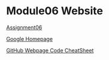 # Module06 Website
  
  [Assignment06](https://github.com/darivanhatUW/IntroToProg-Python-Mod06/blob/main/docs/Assigment06_dvlachos.py)

  [Google Homepage](https://www.google.com "Google's Homepage")

  [GitHub Webpage Code CheatSheet](https://github.com/adam-p/markdown-here/wiki/Markdown-Cheatsheet)
